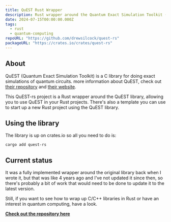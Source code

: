 ```yaml
---
title: QuEST Rust Wrapper
description: Rust wrapper around the Quantum Exact Simulation Toolkit (QuEST).
date: 2024-07-15T00:00:00.000Z
tags:
  - rust
  - quantum-computing
repoURL: "https://github.com/drewsilcock/quest-rs"
packageURL: "https://crates.io/crates/quest-rs"
---
```


## About

QuEST (Quantum Exact Simulation Toolkit) is a C library for doing exact simulations of quantum circuits.
more information about QuEST, check out [their repository](https://github.com/QuEST-Kit/QuEST) and [their website](https://quest.qtechtheory.org/).

This QuEST-rs project is a Rust wrapper around the QuEST library, allowing you to use QuEST in your Rust projects. There's also a template you can use to start up a new Rust project using the QuEST library.

## Using the library

The library is up on crates.io so all you need to do is:

```shell
cargo add quest-rs
```

## Current status

It was a fully implemented wrapper around the original library back when I wrote it, but that was like 4 years ago and I've not updated it since then, so there's probably a bit of work that would need to be done to update it to the latest version.

Still, if you want to see how to wrap up C/C++ libraries in Rust or have an interest in quantum computing, have a look.

**[Check out the repository here](https://github.com/drewsilcock/quest-rs)**
